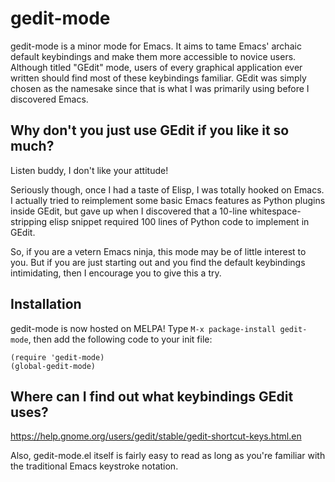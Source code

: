 gedit-mode
==========

gedit-mode is a minor mode for Emacs. It aims to tame Emacs' archaic
default keybindings and make them more accessible to novice users.
Although titled "GEdit" mode, users of every graphical application
ever written should find most of these keybindings familiar. GEdit was
simply chosen as the namesake since that is what I was primarily using
before I discovered Emacs.

Why don't you just use GEdit if you like it so much?
----------------------------------------------------

Listen buddy, I don't like your attitude!

Seriously though, once I had a taste of Elisp, I was totally hooked on
Emacs. I actually tried to reimplement some basic Emacs features as
Python plugins inside GEdit, but gave up when I discovered that a
10-line whitespace-stripping elisp snippet required 100 lines of
Python code to implement in GEdit.

So, if you are a vetern Emacs ninja, this mode may be of little
interest to you. But if you are just starting out and you find the
default keybindings intimidating, then I encourage you to give this
a try.

Installation
------------

gedit-mode is now hosted on MELPA! Type `M-x package-install gedit-mode`,
then add the following code to your init file:

    (require 'gedit-mode)
    (global-gedit-mode)

Where can I find out what keybindings GEdit uses?
-------------------------------------------------

https://help.gnome.org/users/gedit/stable/gedit-shortcut-keys.html.en

Also, gedit-mode.el itself is fairly easy to read as long as you're
familiar with the traditional Emacs keystroke notation.
